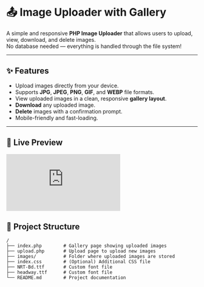 # 📤 Image Uploader with Gallery

A simple and responsive **PHP Image Uploader** that allows users to upload, view, download, and delete images.  
No database needed — everything is handled through the file system!

---

## ✨ Features

- Upload images directly from your device.
- Supports **JPG**, **JPEG**, **PNG**, **GIF**, and **WEBP** file formats.
- View uploaded images in a clean, responsive **gallery layout**.
- **Download** any uploaded image.
- **Delete** images with a confirmation prompt.
- Mobile-friendly and fast-loading.

---

## 📸 Live Preview

![Live Preview](http://hama1410.infinityfreeapp.com/index.php)



## 📂 Project Structure

```
/
├── index.php        # Gallery page showing uploaded images
├── upload.php       # Upload page to upload new images
├── images/          # Folder where uploaded images are stored
├── index.css        # (Optional) Additional CSS file
├── NRT-Bd.ttf       # Custom font file
├── headway.ttf      # Custom font file
└── README.md        # Project documentation
```



